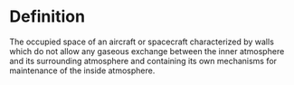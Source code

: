 # Definition

The occupied space of an aircraft or spacecraft characterized by walls
which do not allow any gaseous exchange between the inner atmosphere and
its surrounding atmosphere and containing its own mechanisms for
maintenance of the inside atmosphere.
